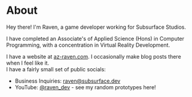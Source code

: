 # About
Hey there! I'm Raven, a game developer working for Subsurface Studios.  

I have completed an Associate's of Applied Science (Hons) in Computer Programming, with a concentration in Virtual Reality Development.

I have a website at [az-raven.com](https://az-raven.com). I occasionally make blog posts there when I feel like it.  
I have a fairly small set of public socials:
- Business Inquiries: [raven@subsurface.dev](mailto://raven@subsurface.dev)
- YouTube: [@raven_dev](https://youtube.com/@raven_dev) - see my random prototypes here!
